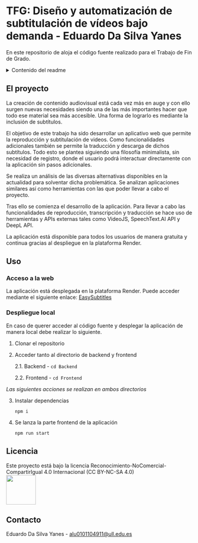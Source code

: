 # TFG: Diseño y automatización de subtitulación de vídeos bajo demanda - Eduardo Da Silva Yanes
En este repositorio de aloja el código fuente realizado para el Trabajo de Fin de Grado.

<details>
  <summary>Contenido del readme</summary>
  <ol>
    <li>
      <a>El proyecto</a>
    </li>
    <li>
      <a>Uso</a>
      <ul>
        <li><a>Acceso a la web</a></li>
        <li><a>Despliegue local</a></li>
      </ul>
    </li>
     <li>
      <a>Licencia</a>
    </li>
     <li>
      <a>Contacto</a>
    </li>
  </ol>
</details>

## El proyecto
La creación de contenido audiovisual está cada vez más en auge y con ello surgen nuevas
necesidades siendo una de las más importantes hacer que todo ese material sea más accesible. Una
forma de lograrlo es mediante la inclusión de subtítulos.

El objetivo de este trabajo ha sido desarrollar un aplicativo web que permite la reproducción y
subtitulación de videos. Como funcionalidades adicionales también se permite la traducción y
descarga de dichos subtítulos. Todo esto se plantea siguiendo una filosofía minimalista, sin
necesidad de registro, donde el usuario podrá interactuar directamente con la aplicación sin pasos
adicionales.

Se realiza un análisis de las diversas alternativas disponibles en la actualidad para solventar
dicha problemática. Se analizan aplicaciones similares así como herramientas con las que poder
llevar a cabo el proyecto.

Tras ello se comienza el desarrollo de la aplicación. Para llevar a cabo las funcionalidades de
reproducción, transcripción y traducción se hace uso de herramientas y APIs externas tales como
VideoJS, SpeechText.AI API y DeepL API.

La aplicación está disponible para todos los usuarios de manera gratuita y continua gracias al
despliegue en la plataforma Render.

## Uso
### Acceso a la web
La aplicación está desplegada en la plataforma Render. Puede acceder mediante el siguiente enlace: 
[EasySubtitles](https://easysubtitlestfg.onrender.com/)

### Despliegue local
En caso de querer acceder al código fuente y desplegar la aplicación de manera local debe realizar lo siguiente.
1. Clonar el repositorio
   
2. Acceder tanto al directorio de backend y frontend

   2.1. Backend - ```cd Backend```

   2.2. Frontend - ```cd Frontend```

*Las siguientes acciones se realizan en ambos directorios*

3. Instalar dependencias

     ``` npm i ```

4. Se lanza la parte frontend de la aplicación

    ``` npm run start ```

## Licencia
Este proyecto está bajo la licencia Reconocimiento-NoComercial-CompartirIgual 4.0 Internacional (CC BY-NC-SA 4.0)
<br>
<img src="https://conogasi.org/wp-content/uploads/2017/05/CC-BY-NC-SA-4.0.jpg" height="80">

## Contacto
Eduardo Da Silva Yanes - alu0101104911@ull.edu.es
 
